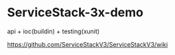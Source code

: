 # ServiceStack-3x-demo
api + ioc(buildin) + testing(xunit)

https://github.com/ServiceStackV3/ServiceStackV3/wiki
